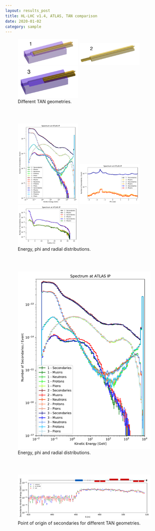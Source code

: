 ```yaml
---
layout: results_post
title: HL-LHC v1.4, ATLAS, TAN comparison
date: 2020-01-02
category: sample
---
```



<figure>
<img src="/public/img/TAN_comparison/tan1.png" style="width: 20vw;">
<img src="/public/img/TAN_comparison/tan2.png" style="width: 20vw;">
<img src="/public/img/TAN_comparison/tan3.png" style="width: 20vw;">
<figcaption>Different TAN geometries.</figcaption>
</figure>

<br>
<br>

<figure>
<img src="/public/img/TAN_comparison/spectrum_muon_kene_comp.pdf" style="width: 20vw;">
<img src="/public/img/TAN_comparison/spectrum_muon_phi_comp.pdf" style="width: 20vw;">
<img src="/public/img/TAN_comparison/spectrum_muon_r_comp.pdf" style="width: 20vw;">
<figcaption>Energy, phi and radial distributions.</figcaption>
</figure>

<br>
<br>

<figure>
<img src="/public/img/TAN_comparison/spectrum_muon_kene_comp.pdf" style="width: 60vw;">
<figcaption>Energy, phi and radial distributions.</figcaption>
</figure>

<br>
<br>

<figure>
<img src="/public/img/TAN_comparison/IPoriginKE_comparison.pdf" style="width: 60vw;">
<figcaption>Point of origin of secondaries for different TAN geometries.</figcaption>
</figure>


